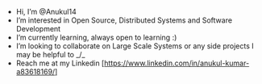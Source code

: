 - Hi, I’m @Anukul14
- I’m interested in Open Source, Distributed Systems and Software Development
- I’m currently learning, always open to learning :)
- I’m looking to collaborate on Large Scale Systems or any side projects I may be helpful to _/\_
- Reach me at my Linkedin [https://www.linkedin.com/in/anukul-kumar-a83618169/]

<!---
Anukul14/Anukul14 is a ✨ special ✨ repository because its `README.md` (this file) appears on your GitHub profile.
You can click the Preview link to take a look at your changes.
--->

